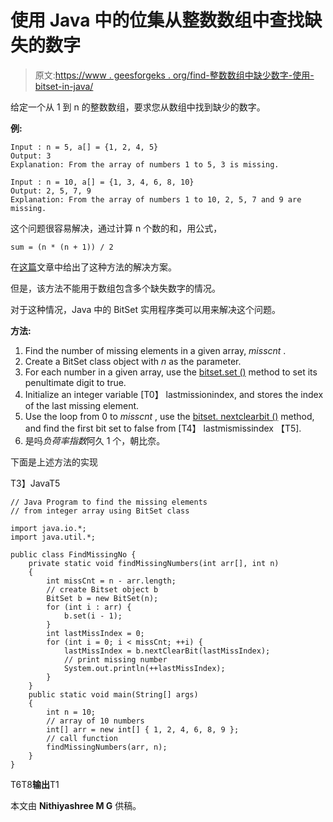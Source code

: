 # 使用 Java 中的位集从整数数组中查找缺失的数字

> 原文:[https://www . geesforgeks . org/find-整数数组中缺少数字-使用-bitset-in-java/](https://www.geeksforgeeks.org/finding-missing-number-from-integer-array-using-bitset-in-java/)

给定一个从 1 到 n 的整数数组，要求您从数组中找到缺少的数字。

**例:**

```
Input : n = 5, a[] = {1, 2, 4, 5}
Output: 3
Explanation: From the array of numbers 1 to 5, 3 is missing.

Input : n = 10, a[] = {1, 3, 4, 6, 8, 10}
Output: 2, 5, 7, 9
Explanation: From the array of numbers 1 to 10, 2, 5, 7 and 9 are missing.

```

这个问题很容易解决，通过计算 n 个数的和，用公式，

```
sum = (n * (n + 1)) / 2

```

在[这篇](https://www.geeksforgeeks.org/find-the-missing-number/)文章中给出了这种方法的解决方案。

但是，该方法不能用于数组包含多个缺失数字的情况。

对于这种情况，Java 中的 BitSet 实用程序类可以用来解决这个问题。

**方法:**

1.  Find the number of missing elements in a given array, *misscnt* .
2.  Create a BitSet class object with *n* as the parameter.
3.  For each number in a given array, use the [bitset.set ()](https://www.geeksforgeeks.org/java-util-bitset-set-method-java/) method to set its penultimate digit to true.
4.  Initialize an integer variable [T0】 lastmissionindex, and stores the index of the last missing element.
5.  Use the loop from 0 to *misscnt* , use the [bitset. nextclearbit ()](https://www.geeksforgeeks.org/java-bitset-nextclearbit/) method, and find the first bit set to false from [T4】 lastmismissindex 【T5].
6.  是吗*负荷率指数*阿久 1 个，朝比奈。

下面是上述方法的实现

T3】JavaT5

```
// Java Program to find the missing elements
// from integer array using BitSet class

import java.io.*;
import java.util.*;

public class FindMissingNo {
    private static void findMissingNumbers(int arr[], int n)
    {
        int missCnt = n - arr.length;
        // create Bitset object b
        BitSet b = new BitSet(n);
        for (int i : arr) {
            b.set(i - 1);
        }
        int lastMissIndex = 0;
        for (int i = 0; i < missCnt; ++i) {
            lastMissIndex = b.nextClearBit(lastMissIndex);
            // print missing number
            System.out.println(++lastMissIndex);
        }
    }
    public static void main(String[] args)
    {
        int n = 10;
        // array of 10 numbers
        int[] arr = new int[] { 1, 2, 4, 6, 8, 9 };
        // call function
        findMissingNumbers(arr, n);
    }
}
```

T6T8**输出**T1

本文由 **Nithiyashree M G** 供稿。